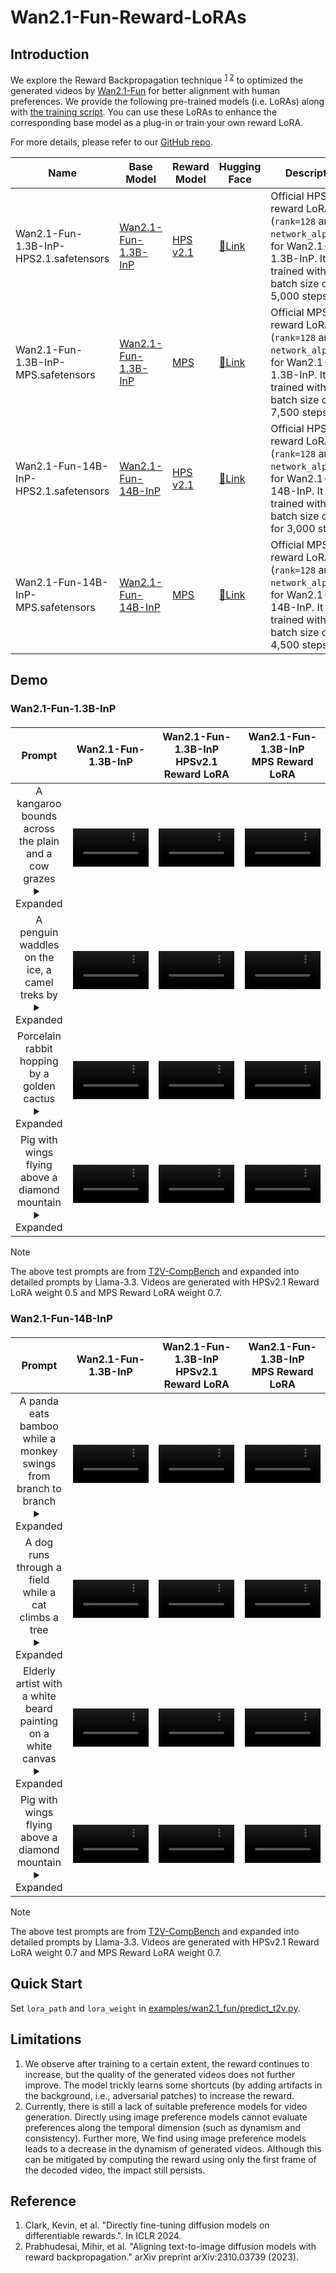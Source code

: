 # Wan2.1-Fun-Reward-LoRAs
## Introduction
We explore the Reward Backpropagation technique <sup>[1](#ref1) [2](#ref2)</sup> to optimized the generated videos by [Wan2.1-Fun](https://github.com/aigc-apps/VideoX-Fun) for better alignment with human preferences.
We provide the following pre-trained models (i.e. LoRAs) along with [the training script](https://github.com/aigc-apps/VideoX-Fun/blob/main/scripts/wan2.1_fun/train_reward_lora.py). You can use these LoRAs to enhance the corresponding base model as a plug-in or train your own reward LoRA.

For more details, please refer to our [GitHub repo](https://github.com/aigc-apps/VideoX-Fun).

| Name | Base Model | Reward Model | Hugging Face | Description |
|--|--|--|--|--|
| Wan2.1-Fun-1.3B-InP-HPS2.1.safetensors | [Wan2.1-Fun-1.3B-InP](https://huggingface.co/alibaba-pai/Wan2.1-Fun-1.3B-InP) | [HPS v2.1](https://github.com/tgxs002/HPSv2) | [🤗Link](https://huggingface.co/alibaba-pai/Wan2.1-Fun-Reward-LoRAs/resolve/main/Wan2.1-Fun-1.3B-InP-HPS2.1.safetensors) | Official HPS v2.1 reward LoRA (`rank=128` and `network_alpha=64`) for Wan2.1-Fun-1.3B-InP. It is trained with a batch size of 8 for 5,000 steps.|
| Wan2.1-Fun-1.3B-InP-MPS.safetensors | [Wan2.1-Fun-1.3B-InP](https://huggingface.co/alibaba-pai/Wan2.1-Fun-1.3B-InP) | [MPS](https://github.com/Kwai-Kolors/MPS) | [🤗Link](https://huggingface.co/alibaba-pai/Wan2.1-Fun-Reward-LoRAs/resolve/main/Wan2.1-Fun-1.3B-InP-MPS.safetensors) | Official MPS reward LoRA (`rank=128` and `network_alpha=64`) for Wan2.1-Fun-1.3B-InP. It is trained with a batch size of 8 for 7,500 steps.|
| Wan2.1-Fun-14B-InP-HPS2.1.safetensors | [Wan2.1-Fun-14B-InP](https://huggingface.co/alibaba-pai/Wan2.1-Fun-14B-InP) | [HPS v2.1](https://github.com/tgxs002/HPSv2) | [🤗Link](https://huggingface.co/alibaba-pai/Wan2.1-Fun-Reward-LoRAs/resolve/main/Wan2.1-Fun-14B-InP-HPS2.1.safetensors) | Official HPS v2.1 reward LoRA (`rank=128` and `network_alpha=64`) for Wan2.1-Fun-14B-InP. It is trained with a batch size of 32 for 3,000 steps.|
| Wan2.1-Fun-14B-InP-MPS.safetensors | [Wan2.1-Fun-14B-InP](https://huggingface.co/alibaba-pai/Wan2.1-Fun-14B-InP) | [MPS](https://github.com/Kwai-Kolors/MPS) | [🤗Link](https://huggingface.co/alibaba-pai/Wan2.1-Fun-Reward-LoRAs/resolve/main/Wan2.1-Fun-14B-InP-MPS.safetensors) | Official MPS reward LoRA (`rank=128` and `network_alpha=64`) for Wan2.1-Fun-14B-InP. It is trained with a batch size of 8 for 4,500 steps.|

## Demo
### Wan2.1-Fun-1.3B-InP

<table border="0" style="width: 100%; text-align: center; margin-top: 20px;">
    <thead>
        <tr>
            <th style="text-align: center;" width="10%">Prompt</sup></th>
            <th style="text-align: center;" width="30%">Wan2.1-Fun-1.3B-InP</th>
            <th style="text-align: center;" width="30%">Wan2.1-Fun-1.3B-InP <br> HPSv2.1 Reward LoRA</th>
            <th style="text-align: center;" width="30%">Wan2.1-Fun-1.3B-InP <br> MPS Reward LoRA</th>
        </tr>
    </thead>
    <tr>
        <td>
            A kangaroo bounds across the plain and a cow grazes
            <details>
                <summary>Expanded</summary>
                <p>In a vast, sun-drenched Australian plain, a lively kangaroo bounds with powerful leaps across the dry grass, its shadow following closely. Nearby, a serene brown and white cow grazes leisurely, its tail swishing gently in the warm breeze. The sky is a vibrant blue, dotted with fluffy clouds.</p>
            </details>
        </td>
        <td>
            <video src="https://github.com/user-attachments/assets/597d786b-66e1-4610-8ba0-01bd334dccb3" width="100%" controls autoplay loop></video>
        </td>
        <td>
            <video src="https://github.com/user-attachments/assets/f0b14ac6-4b11-44df-a060-bc86bbd91d1e" width="100%" controls autoplay loop></video>
        </td>
        <td>
            <video src="https://github.com/user-attachments/assets/411b329f-6d63-4557-820d-80d56ded2005" width="100%" controls autoplay loop></video>
        </td>
    </tr>
    <tr>
        <td>
            A penguin waddles on the ice, a camel treks by
            <details>
                <summary>Expanded</summary>
                <p>A small penguin waddles slowly across a vast, icy surface under a clear blue sky. The penguin's short, flipper-like wings sway at its sides as it moves. Nearby, a camel treks steadily, its long legs navigating the snowy terrain with ease. The camel's fur is thick, providing warmth in the cold environment.</p>
            </details>
        </td>
        <td>
            <video src="https://github.com/user-attachments/assets/cb4ce6d1-1b70-480a-b3c1-e7d1c05cc93d" width="100%" controls autoplay loop></video>
        </td>
        <td>
            <video src="https://github.com/user-attachments/assets/017203b3-1091-4ba9-95db-71ab62804b7a" width="100%" controls autoplay loop></video>
        </td>
        <td>
            <video src="https://github.com/user-attachments/assets/d4c7dc8e-57dc-4d08-aef6-d11a7bdb4972" width="100%" controls autoplay loop></video>
        </td>
    </tr>
    <tr>
        <td>
            Porcelain rabbit hopping by a golden cactus
            <details>
                <summary>Expanded</summary>
                <p>A delicate porcelain rabbit, with intricate painted details, hops gracefully across a sandy desert floor. Nearby, a golden cactus stands tall, its metallic surface glimmering in the sunlight. The backdrop features rolling sand dunes under a clear blue sky, casting gentle shadows.</p>
            </details>
        </td>
        <td>
            <video src="https://github.com/user-attachments/assets/65bdd0dd-717d-4300-b566-a615ab1f81c2" width="100%" controls autoplay loop></video>
        </td>
        <td>
            <video src="https://github.com/user-attachments/assets/07dca036-5b72-4d1e-9ed3-dc725a18f654" width="100%" controls autoplay loop></video>
        </td>
        <td>
            <video src="https://github.com/user-attachments/assets/e97b1158-e772-40f3-a28f-538bca5584e3" width="100%" controls autoplay loop></video>
        </td>
    </tr>
    <tr>
        <td>
            Pig with wings flying above a diamond mountain
            <details>
                <summary>Expanded</summary>
                <p>A whimsical pig, complete with delicate feathered wings, soars gracefully above a shimmering diamond mountain. The pig's pink skin glistens in the sunlight as it flaps its wings. The mountain below sparkles with countless facets, reflecting brilliant rays of light into the clear blue sky.</p>
            </details>
        </td>
        <td>
            <video src="https://github.com/user-attachments/assets/6af00186-2ec4-43d7-9360-3b316e5240a8" width="100%" controls autoplay loop></video>
        </td>
        <td>
            <video src="https://github.com/user-attachments/assets/3f9a5fb2-bfea-469b-8d07-c4289990ee66" width="100%" controls autoplay loop></video>
        </td>
        <td>
            <video src="https://github.com/user-attachments/assets/db851428-0df7-4ae3-82eb-c85fe902fb96" width="100%" controls autoplay loop></video>
        </td>
    </tr>
</table>

> [!NOTE]
> The above test prompts are from <a href="https://github.com/KaiyueSun98/T2V-CompBench">T2V-CompBench</a> and expanded into detailed prompts by Llama-3.3.
> Videos are generated with HPSv2.1 Reward LoRA weight 0.5 and MPS Reward LoRA weight 0.7.

### Wan2.1-Fun-14B-InP

<table border="0" style="width: 100%; text-align: center; margin-top: 20px;">
    <thead>
        <tr>
            <th style="text-align: center;" width="10%">Prompt</sup></th>
            <th style="text-align: center;" width="30%">Wan2.1-Fun-1.3B-InP</th>
            <th style="text-align: center;" width="30%">Wan2.1-Fun-1.3B-InP <br> HPSv2.1 Reward LoRA</th>
            <th style="text-align: center;" width="30%">Wan2.1-Fun-1.3B-InP <br> MPS Reward LoRA</th>
        </tr>
    </thead>
    <tr>
        <td>
            A panda eats bamboo while a monkey swings from branch to branch
            <details>
                <summary>Expanded</summary>
                <p>In a lush green forest, a panda sits comfortably against a tree, leisurely munching on bamboo stalks. Nearby, a lively monkey swings energetically from branch to branch, its tail curling around the limbs. Sunlight filters through the canopy, casting dappled shadows on the forest floor.</p>
            </details>
        </td>
        <td>
            <video src="https://github.com/user-attachments/assets/7bfded69-54e5-4654-91e9-37aa61d5b5f3" width="100%" controls autoplay loop></video>
        </td>
        <td>
            <video src="https://github.com/user-attachments/assets/07bb0403-bcd4-439d-a6a8-d97c266305a8" width="100%" controls autoplay loop></video>
        </td>
        <td>
            <video src="https://github.com/user-attachments/assets/15e13963-3020-4ffe-9b7b-35603435806f" width="100%" controls autoplay loop></video>
        </td>
    </tr>
    <tr>
        <td>
            A dog runs through a field while a cat climbs a tree
            <details>
                <summary>Expanded</summary>
                <p>In a sunlit, expansive green field surrounded by tall trees, a playful golden retriever sprints energetically across the grass, its fur gleaming in the afternoon sun. Nearby, a nimble tabby cat gracefully climbs a sturdy tree, its claws gripping the bark effortlessly. The sky is clear blue with occasional birds flying.</p>
            </details>
        </td>
        <td>
            <video src="https://github.com/user-attachments/assets/050f3bff-05c9-4931-9112-e9499b136435" width="100%" controls autoplay loop></video>
        </td>
        <td>
            <video src="https://github.com/user-attachments/assets/9d1e09bd-0acb-4646-a2ef-2c2d582ba150" width="100%" controls autoplay loop></video>
        </td>
        <td>
            <video src="https://github.com/user-attachments/assets/f2f64228-dd4b-4c8a-9844-acaf44b6c83c" width="100%" controls autoplay loop></video>
        </td>
    </tr>
    <tr>
        <td>
            Elderly artist with a white beard painting on a white canvas
            <details>
                <summary>Expanded</summary>
                <p>An elderly artist with a long white beard stands in a sunlit studio surrounded by art supplies. He wears a paint-splattered apron over a casual shirt. His hand moves gracefully as he paints vibrant colors on a large white canvas positioned on an easel. The studio is filled with natural light streaming through tall windows, highlighting the textures of his work.</p>
            </details>
        </td>
        <td>
            <video src="https://github.com/user-attachments/assets/f6b467db-5e0a-4be6-87a0-a1acce692b1b" width="100%" controls autoplay loop></video>
        </td>
        <td>
            <video src="https://github.com/user-attachments/assets/487b0405-8e99-44bb-ae6d-009442849a94" width="100%" controls autoplay loop></video>
        </td>
        <td>
            <video src="https://github.com/user-attachments/assets/d581a5a2-1393-4d19-a13e-b669850a0754" width="100%" controls autoplay loop></video>
        </td>
    </tr>
    <tr>
        <td>
            Pig with wings flying above a diamond mountain
            <details>
                <summary>Expanded</summary>
                <p>A whimsical pig, complete with delicate feathered wings, soars gracefully above a shimmering diamond mountain. The pig's pink skin glistens in the sunlight as it flaps its wings. The mountain below sparkles with countless facets, reflecting brilliant rays of light into the clear blue sky.</p>
            </details>
        </td>
        <td>
            <video src="https://github.com/user-attachments/assets/b3228456-1ee9-4f4c-bfd2-03e13df980d7" width="100%" controls autoplay loop></video>
        </td>
        <td>
            <video src="https://github.com/user-attachments/assets/4d85e13d-4741-437b-991a-195802cb9485" width="100%" controls autoplay loop></video>
        </td>
        <td>
            <video src="https://github.com/user-attachments/assets/6dd31da7-4f1a-44b4-bdbb-14fe62e2796b" width="100%" controls autoplay loop></video>
        </td>
    </tr>
</table>


> [!NOTE]
> The above test prompts are from <a href="https://github.com/KaiyueSun98/T2V-CompBench">T2V-CompBench</a> and expanded into detailed prompts by Llama-3.3.
> Videos are generated with HPSv2.1 Reward LoRA weight 0.7 and MPS Reward LoRA weight 0.7.

## Quick Start
Set `lora_path` and `lora_weight`  in [examples/wan2.1_fun/predict_t2v.py](https://github.com/aigc-apps/VideoX-Fun/blob/main/examples/wan2.1_fun/predict_t2v.py).

## Limitations
1. We observe after training to a certain extent, the reward continues to increase, but the quality of the generated videos does not further improve. 
   The model trickly learns some shortcuts (by adding artifacts in the background, i.e., adversarial patches) to increase the reward.
2. Currently, there is still a lack of suitable preference models for video generation. Directly using image preference models cannot 
   evaluate preferences along the temporal dimension (such as dynamism and consistency). Further more, We find using image preference models leads to a decrease 
   in the dynamism of generated videos. Although this can be mitigated by computing the reward using only the first frame of the decoded video, the impact still persists.

## Reference
<ol>
  <li id="ref1">Clark, Kevin, et al. "Directly fine-tuning diffusion models on differentiable rewards.". In ICLR 2024.</li>
  <li id="ref2">Prabhudesai, Mihir, et al. "Aligning text-to-image diffusion models with reward backpropagation." arXiv preprint arXiv:2310.03739 (2023).</li>
</ol>
